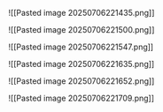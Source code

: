 ![[Pasted image 20250706221435.png]]

![[Pasted image 20250706221500.png]]

![[Pasted image 20250706221547.png]]

![[Pasted image 20250706221635.png]]

![[Pasted image 20250706221652.png]]

![[Pasted image 20250706221709.png]]